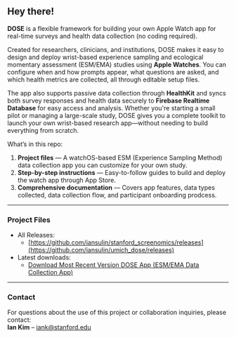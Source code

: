 ## Hey there!

**DOSE** is a flexible framework for building your own Apple Watch app for real-time surveys and health data collection (no coding required).

Created for researchers, clinicians, and institutions, DOSE makes it easy to design and deploy wrist-based experience sampling and ecological momentary assessment (ESM/EMA) studies using **Apple Watches**. You can configure when and how prompts appear, what questions are asked, and which health metrics are collected, all through editable setup files.

The app also supports passive data collection through **HealthKit** and syncs both survey responses and health data securely to **Firebase Realtime Database** for easy access and analysis. Whether you're starting a small pilot or managing a large-scale study, DOSE gives you a complete toolkit to launch your own wrist-based research app—without needing to build everything from scratch.

What’s in this repo:
1. **Project files** — A watchOS-based ESM (Experience Sampling Method) data collection app you can customize for your own study.
2. **Step-by-step instructions** — Easy-to-follow guides to build and deploy the watch app through App Store.
3. **Comprehensive documentation** — Covers app features, data types collected, data collection flow, and participant onboarding prodcess.

---

### Project Files

- All Releases:
  - [https://github.com/iansulin/stanford_screenomics/releases](https://github.com/iansulin/umich_dose/releases)
- Latest downloads:
  - [Download Most Recent Version DOSE App (ESM/EMA Data Collection App)](https://github.com/iansulin/umich_dose/releases/download/ESM-WatchApp/Dose-Watch-App_OpenSource-Release_072325.zip)
 
---

### Contact

For questions about the use of this project or collaboration inquiries, please contact:  
**Ian Kim** – iank@stanford.edu

